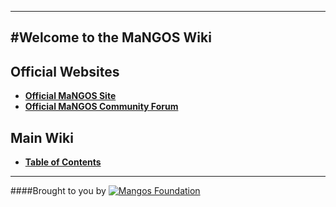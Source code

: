 ----
#Welcome to the MaNGOS Wiki
----
**Official Websites**
----

* [**Official MaNGOS Site**](https://getmangos.eu/)  
* [**Official MaNGOS Community Forum**](https://www.getmangos.eu/home.php)  

**Main Wiki**
----

* [**Table of Contents**](http://github.com/mangoswiki/Wiki/wiki/Home)  

---
####Brought to you by [![Mangos Foundation](http://getmangos.eu/assets/img/home/mangos_foundation.png)](https://getmangos.eu/)
